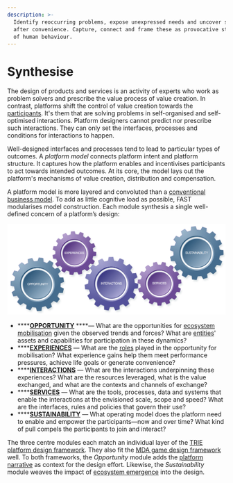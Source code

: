 ```yaml
---
description: >-
  Identify reoccurring problems, expose unexpressed needs and uncover sought
  after convenience. Capture, connect and frame these as provocative statements
  of human behaviour.
---
```


# Synthesise

The design of products and services is an activity of experts who work as problem solvers and prescribe the value process of value creation. In contrast, platforms shift the control of value creation towards the [participants](../../appendix/glossary.md#p). It's them that are solving problems in self-organised and self-optimised interactions. Platform designers cannot predict nor prescribe such interactions. They can only set the interfaces, processes and conditions for interactions to happen. 

Well-designed interfaces and processes tend to lead to particular types of outcomes. A _platform model_ connects platform intent and platform structure. It captures how the platform enables and incentivises participants to act towards intended outcomes. At its core, the model lays out the platform's mechanisms of value creation, distribution and compensation.

A platform model is more layered and convoluted than a [conventional business model](https://strategyzer.com/canvas/business-model-canvas). To add as little cognitive load as possible, FAST modularises model construction. Each module synthesis a single well-defined concern of a platform’s design:

![FAST Platform Synthesiser](../../.gitbook/assets/fast-model-5gears-75.jpg)

* \*\*\*\*[**OPPORTUNITY**](opportunity.md) ****— What are the opportunities for [ecosystem mobilisation](../../appendix/glossary.md#e) given the observed trends and forces? What are [entities](../../appendix/glossary.md#e)' assets and capabilities for participation in these dynamics?
* \*\*\*\*[**EXPERIENCES**](experiences.md) — What are the [roles](../../appendix/glossary.md#p) played in the opportunity for mobilisation? What experience gains help them meet performance pressures, achieve life goals or generate convenience?
* \*\*\*\*[**INTERACTIONS**](interactions.md) — What are the interactions underpinning these experiences? What are the resources leveraged, what is the value exchanged, and what are the contexts and channels of exchange?
* \*\*\*\*[**SERVICES**](services.md) — What are the tools, processes, data and systems that enable the interactions at the envisioned scale, scope and speed? What are the interfaces, rules and policies that govern their use?
* \*\*\*\*[**SUSTAINABILITY**](sustainability.md) — What operating model does the platform need to enable and empower the participants—now and over time? What kind of pull compels the participants to join and interact?

The three centre modules each match an individual layer of the [TRIE platform design framework](http://platformed.info/the-trie-framework-platforms/). They also fit the [MDA game design framework](http://www.cs.northwestern.edu/~hunicke/MDA.pdf) well. To both frameworks, the _Opportunity_ module adds the [platform narrative](../../appendix/glossary.md#p) as context for the design effort. Likewise, the _Sustainability_ module weaves the impact of [ecosystem emergence](../../appendix/glossary.md#e) into the design.



